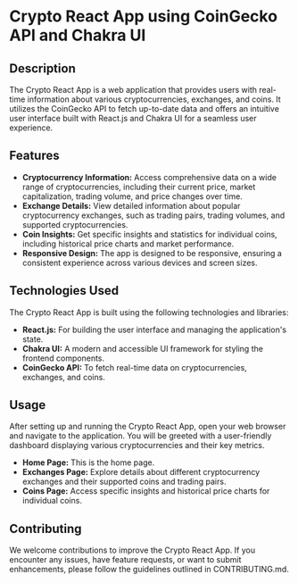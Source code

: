# Crypto React App using CoinGecko API and Chakra UI

## Description
The Crypto React App is a web application that provides users with real-time information about various cryptocurrencies, exchanges, and coins. It utilizes the CoinGecko API to fetch up-to-date data and offers an intuitive user interface built with React.js and Chakra UI for a seamless user experience.

## Features
- **Cryptocurrency Information:** Access comprehensive data on a wide range of cryptocurrencies, including their current price, market capitalization, trading volume, and price changes over time.
- **Exchange Details:** View detailed information about popular cryptocurrency exchanges, such as trading pairs, trading volumes, and supported cryptocurrencies.
- **Coin Insights:** Get specific insights and statistics for individual coins, including historical price charts and market performance.
- **Responsive Design:** The app is designed to be responsive, ensuring a consistent experience across various devices and screen sizes.

## Technologies Used
The Crypto React App is built using the following technologies and libraries:
- **React.js:** For building the user interface and managing the application's state.
- **Chakra UI:** A modern and accessible UI framework for styling the frontend components.
- **CoinGecko API:** To fetch real-time data on cryptocurrencies, exchanges, and coins.

## Usage
After setting up and running the Crypto React App, open your web browser and navigate to the application. You will be greeted with a user-friendly dashboard displaying various cryptocurrencies and their key metrics.

- **Home Page:** This is the home page.
- **Exchanges Page:** Explore details about different cryptocurrency exchanges and their supported coins and trading pairs.
- **Coins Page:** Access specific insights and historical price charts for individual coins.

## Contributing
We welcome contributions to improve the Crypto React App. If you encounter any issues, have feature requests, or want to submit enhancements, please follow the guidelines outlined in CONTRIBUTING.md.
